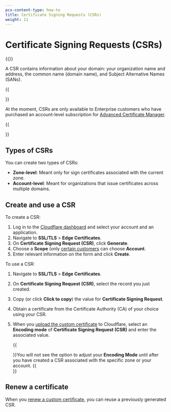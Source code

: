 ```yaml
---
pcx-content-type: how-to
title: Certificate Signing Requests (CSRs)
weight: 11
---
```


# Certificate Signing Requests (CSRs)

{{<render file="_csr-definition.md">}}

A CSR contains information about your domain: your organization name and address, the common name (domain name), and Subject Alternative Names (SANs).

{{<Aside type="note">}}

At the moment, CSRs are only available to Enterprise customers who have purchased an account-level subscription for [Advanced Certificate Manager](/ssl/edge-certificates/advanced-certificate-manager/).

{{</Aside>}}

## Types of CSRs

You can create two types of CSRs:

- **Zone-level**: Meant only for sign certificates associated with the current zone.
- **Account-level**: Meant for organizations that issue certificates across multiple domains.

## Create and use a CSR

To create a CSR:

1.  Log in to the [Cloudflare dashboard](https://dash.cloudflare.com) and select your account and an application.
2.  Navigate to **SSL/TLS** > **Edge Certificates**.
3.  On **Certificate Signing Request (CSR)**, click **Generate**.
4.  Choose a **Scope** (only [certain customers](#types-of-csrs) can choose **Account**.
5.  Enter relevant information on the form and click **Create**.

To use a CSR:

1.  Navigate to **SSL/TLS** > **Edge Certificates**.
2.  On **Certificate Signing Request (CSR)**, select the record you just created.
3.  Copy (or click **Click to copy**) the value for **Certificate Signing Request**.
4.  Obtain a certificate from the Certificate Authority (CA) of your choice using your CSR.
5.  When you [upload the custom certificate](/ssl/edge-certificates/custom-certificates/uploading/) to Cloudflare, select an **Encoding mode** of **Certificate Signing Request (CSR)** and enter the associated value.

     {{<Aside type="note">}}You will not see the option to adjust your **Encoding Mode** until after you have created a CSR associated with the specific zone or your account.
     {{</Aside>}}

## Renew a certificate

When you [renew a custom certificate](/ssl/edge-certificates/custom-certificates/renewing/), you can reuse a previously generated CSR.
